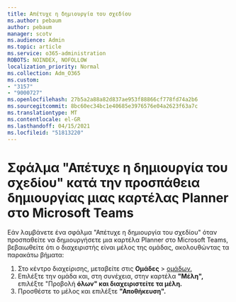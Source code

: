 ```yaml
---
title: Απέτυχε η δημιουργία του σχεδίου
ms.author: pebaum
author: pebaum
manager: scotv
ms.audience: Admin
ms.topic: article
ms.service: o365-administration
ROBOTS: NOINDEX, NOFOLLOW
localization_priority: Normal
ms.collection: Adm_O365
ms.custom:
- "3157"
- "9000727"
ms.openlocfilehash: 27b5a2a88a82d837ae953f88866cf778fd74a2b6
ms.sourcegitcommit: 8bc60ec34bc1e40685e3976576e04a2623f63a7c
ms.translationtype: MT
ms.contentlocale: el-GR
ms.lasthandoff: 04/15/2021
ms.locfileid: "51813220"
---
```

# <a name="failed-to-create-the-plan-error-when-trying-to-create-a-planner-tab-in-microsoft-teams"></a>Σφάλμα "Απέτυχε η δημιουργία του σχεδίου" κατά την προσπάθεια δημιουργίας μιας καρτέλας Planner στο Microsoft Teams

Εάν λαμβάνετε ένα σφάλμα "Απέτυχε η δημιουργία του σχεδίου" όταν προσπαθείτε να δημιουργήσετε μια καρτέλα Planner στο Microsoft Teams, βεβαιωθείτε ότι ο διαχειριστής είναι μέλος της ομάδας, ακολουθώντας τα παρακάτω βήματα:

1. Στο κέντρο διαχείρισης, μεταβείτε στις **Ομάδες**  >  [ομάδων.](https://admin.microsoft.com/Adminportal/Home?source=applauncher#/groups) 
2. Επιλέξτε την ομάδα και, στη συνέχεια, στην καρτέλα **"Μέλη",** επιλέξτε "Προβολή **όλων" και διαχειριστείτε τα μέλη.**
3. Προσθέστε το μέλος και επιλέξτε **"Αποθήκευση".**